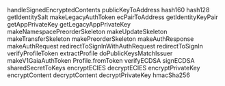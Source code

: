handleSignedEncryptedContents
publicKeyToAddress
hash160
hash128
getIdentitySalt
makeLegacyAuthToken
ecPairToAddress
getIdentityKeyPair
getAppPrivateKey
getLegacyAppPrivateKey
makeNamespacePreorderSkeleton
makeUpdateSkeleton
makeTransferSkeleton
makePreorderSkeleton
makeAuthResponse
makeAuthRequest
redirectToSignInWithAuthRequest
redirectToSignIn
verifyProfileToken
extractProfile
doPublicKeysMatchIssuer
makeV1GaiaAuthToken
Profile.fromToken
verifyECDSA
signECDSA
sharedSecretToKeys
encryptECIES
decryptECIES
encryptPrivateKey
encryptContent
decryptContent
decryptPrivateKey
hmacSha256